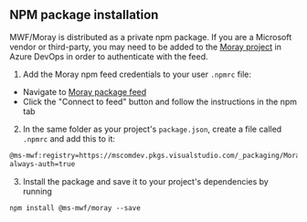 ## NPM package installation

MWF/Moray is distributed as a private npm package. If you are a Microsoft vendor or third-party, you may need to be added to the [Moray project](https://mscomdev.visualstudio.com/Moray) in Azure DevOps in order to authenticate with the feed.

1. Add the Moray npm feed credentials to your user `.npmrc` file:
  - Navigate to [Moray package feed](https://mscomdev.visualstudio.com/Moray/_packaging?_a=feed&feed=Moray)
  - Click the "Connect to feed" button and follow the instructions in the npm tab

2. In the same folder as your project's `package.json`, create a file called `.npmrc` and add this to it:

```bash
@ms-mwf:registry=https://mscomdev.pkgs.visualstudio.com/_packaging/Moray/npm/registry/
always-auth=true
```

3. Install the package and save it to your project's dependencies by running

`npm install @ms-mwf/moray --save`
